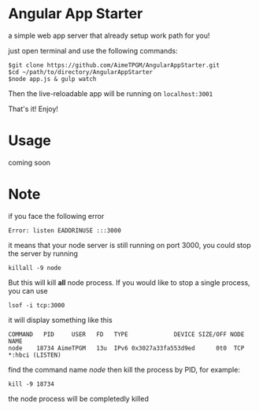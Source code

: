 # Angular App Starter

a simple web app server that already setup work path for you! 

just open terminal and use the following commands:

``` 
$git clone https://github.com/AimeTPGM/AngularAppStarter.git
$cd ~/path/to/directory/AngularAppStarter
$node app.js & gulp watch
``` 

Then the live-reloadable app will be running on ```localhost:3001``` 

That's it! Enjoy!

# Usage

coming soon

# Note

if you face the following error

```
Error: listen EADDRINUSE :::3000
```

it means that your node server is still running on port 3000, you could stop the server by running

```
killall -9 node
```

But this will kill **all** node process. If you would like to stop a single process, you can use

```
lsof -i tcp:3000
```

it will display something like this

```
COMMAND   PID     USER   FD   TYPE             DEVICE SIZE/OFF NODE NAME
node    18734 AimeTPGM   13u  IPv6 0x3027a33fa553d9ed      0t0  TCP *:hbci (LISTEN)
```

find the command name *node* then kill the process by PID, for example:

```
kill -9 18734
```

the node process will be completedly killed